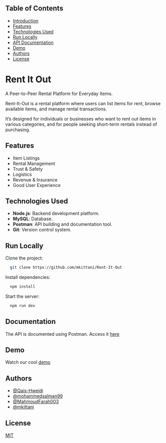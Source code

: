 ## Table of Contents

- [Introduction](#Rent-It-Out)
- [Features](#features)
- [Technologies Used](#technologies-used)
- [Run Locally](#Run-Locally)
- [API Documentation](#api-documentation)
- [Demo](#demo)
- [Authors](#authors)
- [License](#license)

# Rent It Out

A Peer-to-Peer Rental Platform for Everyday Items.

Rent-It-Out is a rental platform where users can list items for rent, browse available items, and manage rental transactions.

It’s designed for individuals or businesses who want to rent out items in various categories, and for people seeking short-term rentals instead of purchasing.

## Features

- Item Listings
- Rental Management
- Trust & Safety
- Logistics
- Revenue & Insurance
- Good User Experience

## Technologies Used

- **Node.js**: Backend development platform.
- **MySQL**: Database.
- **Postman**: API building and documentation tool.
- **Git**: Version control system.

## Run Locally

Clone the project:

```bash
  git clone https://github.com/mkittani/Rent-It-Out
```

Install dependencies:

```bash
  npm install
```

Start the server:

```bash
  npm run dev
```

## Documentation

The API is documented using Postman. Access it [here](https://linktodocumentation)

## Demo

Watch our cool [demo](https://linktodocumentation)

## Authors

- [@Qais-Hweidi](https://github.com/Qais-Hweidi)
- [@mohammedsalman99](https://github.com/mohammedsalman99)
- [@MahmoudFarah003](https://github.com/MahmoudFarah003)
- [@mkittani](https://github.com/mkittani)

## License

[MIT](/LICENSE)